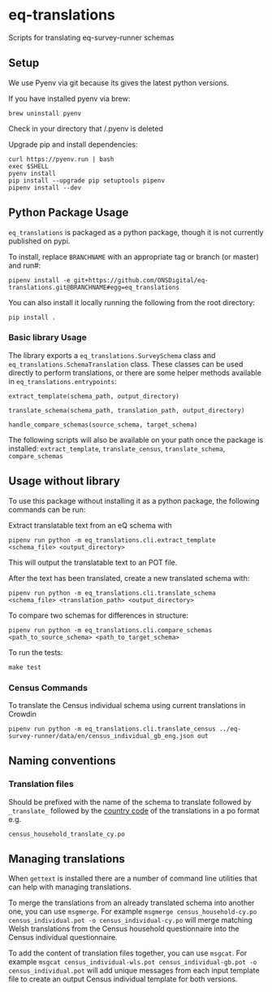 # eq-translations

Scripts for translating eq-survey-runner schemas 

## Setup

We use Pyenv via git because its gives the latest python versions. 

If you have installed pyenv via brew:
```
brew uninstall pyenv
```
Check in your directory that /.pyenv is deleted

Upgrade pip and install dependencies:

```
curl https://pyenv.run | bash
exec $SHELL
pyenv install
pip install --upgrade pip setuptools pipenv
pipenv install --dev
```

## Python Package Usage

`eq_translations` is packaged as a python package, though it is not currently published on pypi. 

To install, replace `BRANCHNAME` with an appropriate tag or branch (or master) and run#:

```
pipenv install -e git+https://github.com/ONSDigital/eq-translations.git@BRANCHNAME#egg=eq_translations
```

You can also install it locally running the following from the root directory:

```
pip install .
```

### Basic library Usage
The library exports a `eq_translations.SurveySchema` class and `eq_translations.SchemaTranslation` class. These classes can be used directly to perform translations, or there are some helper methods available in `eq_translations.entrypoints`:

`extract_template(schema_path, output_directory)`

`translate_schema(schema_path, translation_path, output_directory)`

`handle_compare_schemas(source_schema, target_schema)`

The following scripts will also be available on your path once the package is installed: `extract_template`, `translate_census`, `translate_schema`, `compare_schemas`

## Usage without library

To use this package without installing it as a python package, the following commands can be run: 

Extract translatable text from an eQ schema with

```
pipenv run python -m eq_translations.cli.extract_template <schema_file> <output_directory>
```
This will output the translatable text to an POT file.


After the text has been translated, create a new translated schema with:

```
pipenv run python -m eq_translations.cli.translate_schema <schema_file> <translation_path> <output_directory>
```

To compare two schemas for differences in structure:

```
pipenv run python -m eq_translations.cli.compare_schemas <path_to_source_schema> <path_to_target_schema>
```

To run the tests:

```
make test
```

### Census Commands

To translate the Census individual schema using current translations in Crowdin

```
pipenv run python -m eq_translations.cli.translate_census ../eq-survey-runner/data/en/census_individual_gb_eng.json out
```

## Naming conventions

### Translation files

Should be prefixed with the name of the schema to translate followed by `_translate_` followed by the [country code](https://en.wikipedia.org/wiki/ISO_3166-1) of the translations in a po format e.g.

```
census_household_translate_cy.po
```

## Managing translations

When `gettext` is installed there are a number of command line utilities that can help with managing translations.

To merge the translations from an already translated schema into another one, you can use `msgmerge`. For example `msgmerge census_household-cy.po census_individual.pot -o census_individual-cy.po` will merge matching Welsh translations from the Census household questionnaire into the Census individual questionnaire.

To add the content of translation files together, you can use `msgcat`. For example `msgcat census_individual-wls.pot census_individual-gb.pot -o census_individual.pot` will add unique messages from each input template file to create an output Census individual template for both versions.
